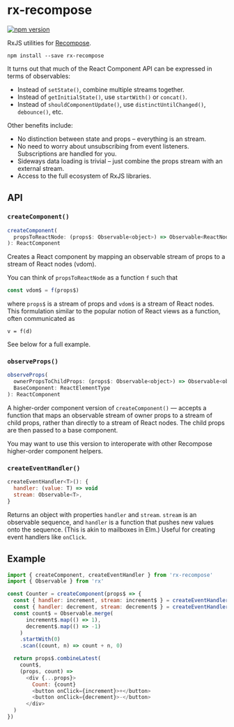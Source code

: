 rx-recompose
============

[![npm version](https://img.shields.io/npm/v/recompose-relay.svg?style=flat-square)](https://www.npmjs.com/package/rx-recompose)

RxJS utilities for [Recompose](https://github.com/acdlite/recompose).

```
npm install --save rx-recompose
```

It turns out that much of the React Component API can be expressed in terms of observables:

- Instead of `setState()`, combine multiple streams together.
- Instead of `getInitialState()`, use `startWith()` or `concat()`.
- Instead of `shouldComponentUpdate()`, use `distinctUntilChanged()`, `debounce()`, etc.

Other benefits include:

- No distinction between state and props – everything is an stream.
- No need to worry about unsubscribing from event listeners. Subscriptions are handled for you.
- Sideways data loading is trivial – just combine the props stream with an external stream.
- Access to the full ecosystem of RxJS libraries.

## API

### `createComponent()`

```js
createComponent(
  propsToReactNode: (props$: Observable<object>) => Observable<ReactNode>
): ReactComponent
```

Creates a React component by mapping an observable stream of props to a stream of React nodes (vdom).

You can think of `propsToReactNode` as a function `f` such that

```js
const vdom$ = f(props$)
```

where `props$` is a stream of props and `vdom$` is a stream of React nodes. This formulation similar to the popular notion of React views as a function, often communicated as

```
v = f(d)
```

See below for a full example.

### `observeProps()`

```js
observeProps(
  ownerPropsToChildProps: (props$: Observable<object>) => Observable<object>,
  BaseComponent: ReactElementType
): ReactComponent
```

A higher-order component version of `createComponent()` — accepts a function that maps an observable stream of owner props to a stream of child props, rather than directly to a stream of React nodes. The child props are then passed to a base component.

You may want to use this version to interoperate with other Recompose higher-order component helpers.

### `createEventHandler()`

```js
createEventHandler<T>(): {
  handler: (value: T) => void
  stream: Observable<T>,
}
```

Returns an object with properties `handler` and `stream`. `stream` is an observable sequence, and `handler` is a function that pushes new values onto the sequence. (This is akin to mailboxes in Elm.) Useful for creating event handlers like `onClick`.

## Example

```js
import { createComponent, createEventHandler } from 'rx-recompose'
import { Observable } from 'rx'

const Counter = createComponent(props$ => {
  const { handler: increment, stream: increment$ } = createEventHandler()
  const { handler: decrement, stream: decrement$ } = createEventHandler()
  const count$ = Observable.merge(
      increment$.map(() => 1),
      decrement$.map(() => -1)
    )
    .startWith(0)
    .scan((count, n) => count + n, 0)

  return props$.combineLatest(
    count$,
    (props, count) =>
      <div {...props}>
        Count: {count}
        <button onClick={increment}>+</button>
        <button onClick={decrement}>-</button>
      </div>
  )
})
```
